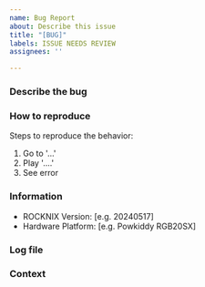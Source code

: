 ```yaml
---
name: Bug Report
about: Describe this issue
title: "[BUG]"
labels: ISSUE NEEDS REVIEW
assignees: ''

---
```


### Describe the bug
<!-- A clear description of what the bug is. -->

### How to reproduce
Steps to reproduce the behavior:
1. Go to '...'
2. Play '....'
3. See error

### Information
 - ROCKNIX Version: [e.g. 20240517]
 - Hardware Platform: [e.g. Powkiddy RGB20SX]

### Log file
<!-- Add debug log files that we can search for errors. -->

### Context
<!-- Add any context about the problem here. -->
